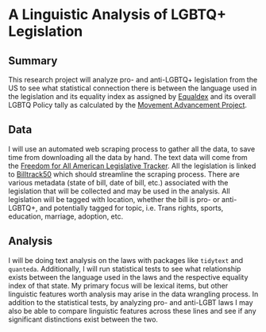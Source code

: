 # A Linguistic Analysis of LGBTQ+ Legislation

## Summary

This research project will analyze pro- and anti-LGBTQ+ legislation from the US to see what statistical connection there is between the language used in the legislation and its equality index as assigned by [Equaldex](https://www.equaldex.com/equality-index) and its overall LGBTQ Policy tally as calculated by the [Movement Advancement Project](https://www.lgbtmap.org/equality-maps).


## Data

I will use an automated web scraping process to gather all the data, to save time from downloading all the data by hand. The text data will come from the [Freedom for All American Legislative Tracker](https://freedomforallamericans.org/legislative-tracker/). All the legislation is linked to [Billtrack50](https://www.billtrack50.com/) which should streamline the scraping process. There are various metadata (state of bill, date of bill, etc.) associated with the legislation that will be collected and may be used in the analysis. All legislation will be tagged with location, whether the bill is pro- or anti-LGBTQ+, and potentially tagged for topic, i.e. Trans rights, sports, education, marriage, adoption, etc.


## Analysis

I will be doing text analysis on the laws with packages like `tidytext` and `quanteda`. Additionally, I will run statistical tests to see what relationship exists between the language used in the laws and the respective equality index of that state. My primary focus will be lexical items, but other linguistic features worth analysis may arise in the data wrangling process. In addition to the statistical tests, by analyzing pro- and anti-LGBT laws I may also be able to compare linguistic features across these lines and see if any significant distinctions exist between the two. 
